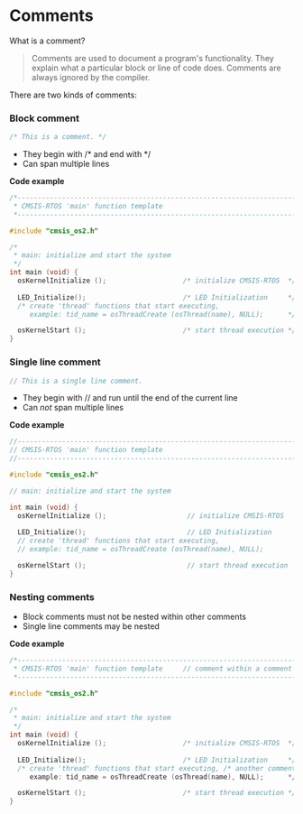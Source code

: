 # Comments

What is a comment?

> Comments are used to document a program's functionality. They explain what a particular block or line of code does. Comments are always ignored by the compiler.

There are two kinds of comments:

### Block comment
```c
/* This is a comment. */
```

- They begin with /* and end with */
- Can span multiple lines

**Code example**
```c
/*----------------------------------------------------------------------------
 * CMSIS-RTOS 'main' function template
 *---------------------------------------------------------------------------*/

#include "cmsis_os2.h"

/*
 * main: initialize and start the system
 */
int main (void) {
  osKernelInitialize ();                   /* initialize CMSIS-RTOS  */
  
  LED_Initialize();                        /* LED Initialization     */
  /* create 'thread' functions that start executing,
     example: tid_name = osThreadCreate (osThread(name), NULL);      */

  osKernelStart ();                        /* start thread execution */
}
```

### Single line comment
 ```c
// This is a single line comment.
```

- They begin with // and run until the end of the current line 
- Can *not* span multiple lines

**Code example**
```c
//----------------------------------------------------------------------------
// CMSIS-RTOS 'main' function template
//-----------------------------------------------------------------------------

#include "cmsis_os2.h"

// main: initialize and start the system

int main (void) {
  osKernelInitialize ();                    // initialize CMSIS-RTOS
  
  LED_Initialize();                         // LED Initialization
  // create 'thread' functions that start executing,
  // example: tid_name = osThreadCreate (osThread(name), NULL);

  osKernelStart ();                         // start thread execution 
}
```

### Nesting comments

- Block comments must not be nested within other comments
- Single line comments may be nested

**Code example**
```c
/*----------------------------------------------------------------------------
 * CMSIS-RTOS 'main' function template     // comment within a comment
 *---------------------------------------------------------------------------*/

#include "cmsis_os2.h"

/*
 * main: initialize and start the system
 */
int main (void) {
  osKernelInitialize ();                   /* initialize CMSIS-RTOS  */
  
  LED_Initialize();                        /* LED Initialization     */
  /* create 'thread' functions that start executing, /* another comment which doesn't work */
     example: tid_name = osThreadCreate (osThread(name), NULL);      */

  osKernelStart ();                        /* start thread execution */
}
```

